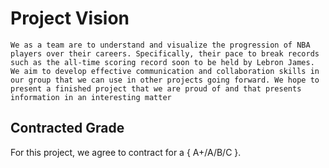 # Project Vision
```
We as a team are to understand and visualize the progression of NBA players over their careers. Specifically, their pace to break records such as the all-time scoring record soon to be held by Lebron James. We aim to develop effective communication and collaboration skills in our group that we can use in other projects going forward. We hope to present a finished project that we are proud of and that presents information in an interesting matter
```

## Contracted Grade

For this project, we agree to contract for a { A+/A/B/C }.
